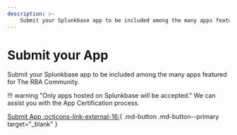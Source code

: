 ```yaml
---
description: >-
    Submit your Splunkbase app to be included among the many apps featured for The RBA Community.
---
```


# Submit your App

Submit your Splunkbase app to be included among the many apps featured for The RBA Community. 

!!! warning "Only apps hosted on Splunkbase will be accepted."
    We can assist you with the App Certification process.


[Submit App :octicons-link-external-16:](https://forms.gle/ed7UfiGrTmMSD42m7 "Submit App"){ .md-button .md-button--primary target="_blank" }